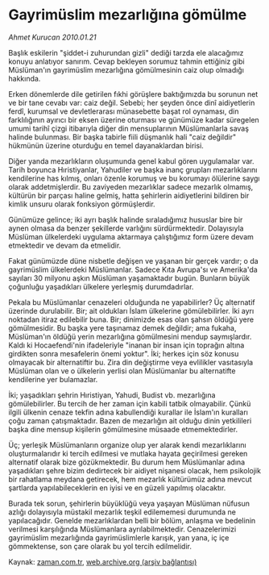 # Gayrimüslim mezarlığına gömülme

*Ahmet Kurucan 2010.01.21*

<tr><td class="metin" colspan="2" style="padding-top: 20px; padding-left: 5px; ">Başlık eskilerin "şiddet-i zuhurundan gizli" dediği tarzda ele alacağımız konuyu anlatıyor sanırım. Cevap bekleyen sorumuz tahmin ettiğiniz gibi Müslüman'ın gayrimüslim mezarlığına gömülmesinin caiz olup olmadığı hakkında.</td></tr><tr><td class="metin" colspan="2" style="padding-top: 20px; padding-left: 5px; "><p> Erken dönemlerde dile getirilen fıkhi görüşlere baktığımızda bu sorunun net ve bir tane cevabı var: caiz değil. Sebebi; her şeyden önce dinî aidiyetlerin ferdî, kurumsal ve devletlerarası münasebette başat rol oynaması, din farklılığının ayırıcı bir eksen üzerine oturması ve günümüze kadar süregelen umumi tarihî çizgi itibarıyla diğer din mensuplarının Müslümanlarla savaş halinde bulunması. Bir başka tabirle fiili düşmanlık hali "caiz değildir" hükmünün üzerine oturduğu en temel dayanaklardan birisi.
<p> Diğer yanda mezarlıkların oluşumunda genel kabul gören uygulamalar var. Tarih boyunca Hıristiyanlar, Yahudiler ve başka inanç grupları mezarlıklarını kendilerine has kılmış, onları özenle korumuş ve bu korumayı ölülerine saygı olarak addetmişlerdir. Bu zaviyeden mezarlıklar sadece mezarlık olmamış, kültürün bir parçası haline gelmiş, hatta şehirlerin aidiyetlerini bildiren bir kimlik unsuru olarak fonksiyon görmüşlerdir.
<p> Günümüze gelince; iki ayrı başlık halinde sıraladığımız hususlar bire bir aynen olmasa da benzer şekillerde varlığını sürdürmektedir. Dolayısıyla Müslüman ülkelerdeki uygulama aktarmaya çalıştığımız form üzere devam etmektedir ve devam da etmelidir.
<p> Fakat günümüzde düne nisbetle değişen ve yaşanan bir gerçek vardır; o da gayrimüslim ülkelerdeki Müslümanlar. Sadece Kıta Avrupa'sı ve Amerika'da sayıları 30 milyonu aşkın Müslüman yaşamaktadır bugün. Bunların büyük çoğunluğu yaşadıkları ülkelere yerleşmiş durumdadırlar.
<p> Pekala bu Müslümanlar cenazeleri olduğunda ne yapabilirler? Üç alternatif üzerinde durulabilir. Bir; ait oldukları İslam ülkelerine gömülebilirler. İki ayrı noktadan itiraz edilebilir buna. Bir; dinimizde esas olan şahsın öldüğü yere gömülmesidir. Bu başka yere taşınamaz demek değildir; ama fukaha, Müslüman'ın öldüğü yerin mezarlığına gömülmesini mendup saymışlardır. Kaldı ki Hocaefendi'nin ifadeleriyle "inanan bir insan için toprağın altına girdikten sonra mesafelerin önemi yoktur". İki; herkes için söz konusu olmayacak bir alternatiftir bu. Zira din değiştirme veya evlilikler vasıtasıyla Müslüman olan ve o ülkelerin yerlisi olan Müslümanlar bu alternatifte kendilerine yer bulamazlar.
<p> İki; yaşadıkları şehrin Hıristiyan, Yahudi, Budist vb. mezarlığına gömülebilirler. Bu tercih de her zaman için kabili tatbik olmayabilir. Çünkü ilgili ülkenin cenaze tekfin adına kabullendiği kurallar ile İslam'ın kuralları çoğu zaman çatışmaktadır. Bazen de mezarlığın ait olduğu dinin yetkilileri başka dine mensup kişilerin gömülmesine müsaade etmemektedirler.
<p> Üç; yerleşik Müslümanların organize olup yer alarak kendi mezarlıklarını oluşturmalarıdır ki tercih edilmesi ve mutlaka hayata geçirilmesi gereken alternatif olarak bize gözükmektedir. Bu durum hem Müslümanlar adına yaşadıkları şehre bizim dedirtecek bir aidiyet nişanesi olacak, hem psikolojik bir rahatlama meydana getirecek, hem mezarlık kültürümüz adına mevcut şartlarda yapılabileceklerin en iyisi ve en güzeli yapılmış olacaktır.
<p> Burada tek sorun, şehirlerin büyüklüğü veya yaşayan Müslüman nüfusun azlığı dolayısıyla müstakil mezarlık teşkil edilememesi durumunda ne yapılacağıdır. Genelde mezarlıklardan belli bir bölüm, anlaşma ve bedelinin verilmesi karşılığında Müslümanlara ayrılabilmektedir. Cenazelerimizi gayrimüslim mezarlığında gayrimüslimlerle karışık, yan yana, iç içe gömmektense, son çare olarak bu yol tercih edilmelidir.<br/></p></p></p></p></p></p></p></p></td></tr>

Kaynak: [zaman.com.tr](http://zaman.com.tr/yazar.do?yazino=942735), [web.archive.org (arşiv bağlantısı)](http://web.archive.org/web/20100403103727/http://zaman.com.tr:80/yazar.do?yazino=942735)
